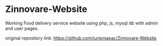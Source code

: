 # Zinnovare-Website

Working Food delivery service website using php, js, mysql db with admin and user pages.

original repository link: https://github.com/juriemaeac/Zinnovare-Website
